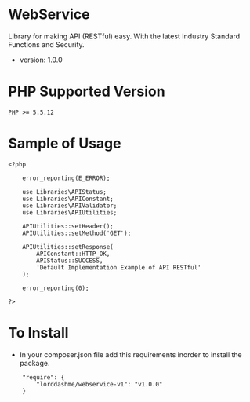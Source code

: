 # WebService

Library for making API (RESTful) easy.
With the latest Industry Standard Functions and Security.

* version: 1.0.0

# PHP Supported Version

```
PHP >= 5.5.12
```

# Sample of Usage

```
<?php

	error_reporting(E_ERROR);
	
	use Libraries\APIStatus;
	use Libraries\APIConstant;
	use Libraries\APIValidator;
	use Libraries\APIUtilities;

	APIUtilities::setHeader();
	APIUtilities::setMethod('GET');

	APIUtilities::setResponse(
		APIConstant::HTTP_OK, 
		APIStatus::SUCCESS, 
		'Default Implementation Example of API RESTful'
	);

	error_reporting(0);

?>
```

# To Install

* In your composer.json file add this requirements inorder to install the package.

```
	"require": {
        "lorddashme/webservice-v1": "v1.0.0"
	}
```
